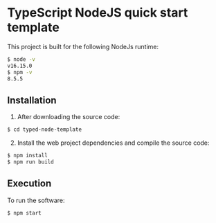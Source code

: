 # TypeScript NodeJS quick start template

This project is built for the following NodeJs runtime:

```bash
$ node -v
v16.15.0
$ npm -v
8.5.5
```

## Installation

1. After downloading the source code:

```bash
$ cd typed-node-template
```

2. Install the web project dependencies and compile the source code:

```bash
$ npm install
$ npm run build
```

## Execution

To run the software:

```bash
$ npm start
```
